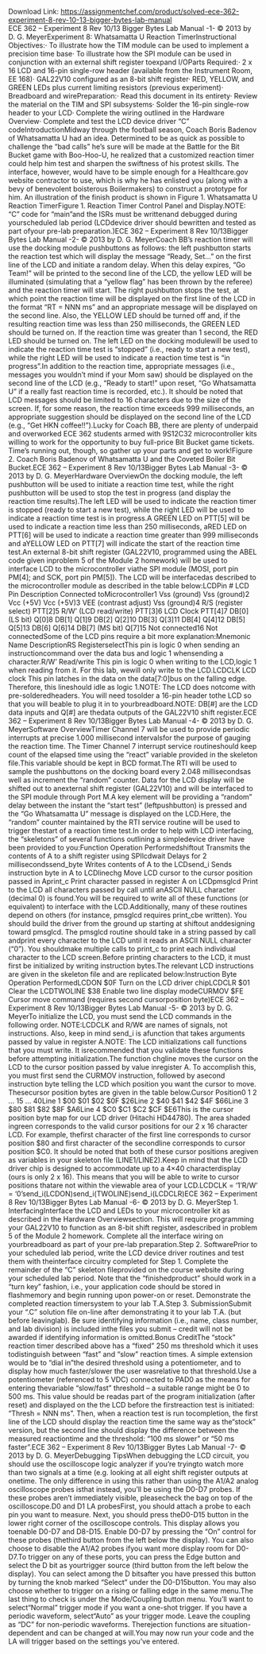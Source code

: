 Download Link: https://assignmentchef.com/product/solved-ece-362-experiment-8-rev-10-13-bigger-bytes-lab-manual
<br>
ECE 362 – Experiment 8 Rev 10/13 Bigger Bytes Lab Manual -1- © 2013 by D. G. MeyerExperiment 8: Whatsamatta U Reaction TimerInstructional Objectives:· To illustrate how the TIM module can be used to implement a precision time base· To illustrate how the SPI module can be used in conjunction with an external shift register toexpand I/OParts Required:· 2 x 16 LCD and 16-pin single-row header (available from the Instrument Room, EE 168)· GAL22V10 configured as an 8-bit shift register· RED, YELLOW, and GREEN LEDs plus current limiting resistors (previous experiment)· Breadboard and wirePreparation:· Read this document in its entirety· Review the material on the TIM and SPI subsystems· Solder the 16-pin single-row header to your LCD· Complete the wiring outlined in the Hardware Overview· Complete and test the LCD device driver “C” codeIntroductionMidway through the football season, Coach Boris Badenov of Whatsamatta U had an idea. Determined to be as quick as possible to challenge the “bad calls” he’s sure will be made at the Battle for the Bit Bucket game with Boo-Hoo-U, he realized that a customized reaction timer could help him test and sharpen the swiftness of his protest skills. The interface, however, would have to be simple enough for a Healthcare.gov website contractor to use, which is why he has enlisted you (along with a bevy of benevolent boisterous Boilermakers) to construct a prototype for him. An illustration of the finish product is shown in Figure 1. Whatsamatta U Reaction TimerFigure 1. Reaction Timer Control Panel and Display.NOTE: “C” code for “main”and the ISRs must be writtenand debugged during yourscheduled lab period (LCDdevice driver should bewritten and tested as part ofyour pre-lab preparation.)ECE 362 – Experiment 8 Rev 10/13Bigger Bytes Lab Manual -2- © 2013 by D. G. MeyerCoach BB’s reaction timer will use the docking module pushbuttons as follows: the left pushbutton starts the reaction test which will display the message “Ready, Set…” on the first line of the LCD and initiate a random delay. When this delay expires, “Go Team!” will be printed to the second line of the LCD, the yellow LED will be illuminated (simulating that a “yellow flag” has been thrown by the referee) and the reaction timer will start. The right pushbutton stops the test, at which point the reaction time will be displayed on the first line of the LCD in the format “RT = NNN ms” and an appropriate message will be displayed on the second line. Also, the YELLOW LED should be turned off and, if the resulting reaction time was less than 250 milliseconds, the GREEN LED should be turned on. If the reaction time was greater than 1 second, the RED LED should be turned on. The left LED on the docking modulewill be used to indicate the reaction time test is “stopped” (i.e., ready to start a new test), while the right LED will be used to indicate a reaction time test is “in progress”.In addition to the reaction time, appropriate messages (i.e., messages you wouldn’t mind if your Mom saw) should be displayed on the second line of the LCD (e.g., “Ready to start!” upon reset, “Go Whatsamatta U” if a really fast reaction time is recorded, etc.). It should be noted that LCD messages should be limited to 16 characters due to the size of the screen. If, for some reason, the reaction time exceeds 999 milliseconds, an appropriate suggestion should be displayed on the second line of the LCD (e.g., “Get HKN coffee!!”).Lucky for Coach BB, there are plenty of underpaid and overworked ECE 362 students armed with 9S12C32 microcontroller kits willing to work for the opportunity to buy full-price Bit Bucket game tickets. Time’s running out, though, so gather up your parts and get to work!Figure 2. Coach Boris Badenov of Whatsamatta U and the Coveted Boiler Bit Bucket.ECE 362 – Experiment 8 Rev 10/13Bigger Bytes Lab Manual -3- © 2013 by D. G. MeyerHardware OverviewOn the docking module, the left pushbutton will be used to initiate a reaction time test, while the right pushbutton will be used to stop the test in progress (and display the reaction time results).The left LED will be used to indicate the reaction timer is stopped (ready to start a new test), while the right LED will be used to indicate a reaction time test is in progress.A GREEN LED on PTT[5] will be used to indicate a reaction time less than 250 milliseconds, aRED LED on PTT[6] will be used to indicate a reaction time greater than 999 milliseconds and aYELLOW LED on PTT[7] will indicate the start of the reaction time test.An external 8-bit shift register (GAL22V10, programmed using the ABEL code given inproblem 5 of the Module 2 homework) will be used to interface LCD to the microcontroller viathe SPI module (MOSI, port pin PM[4]; and SCK, port pin PM[5]). The LCD will be interfacedas described to the microcontroller module as described in the table below:LCDPin # LCD Pin Description Connected toMicrocontroller1 Vss (ground) Vss (ground)2 Vcc (+5V) Vcc (+5V)3 VEE (contrast adjust) Vss (ground)4 R/S (register select) PTT[2]5 R/W’ (LCD read/write) PTT[3]6 LCD Clock PTT[4]7 DB[0] (LS bit) Q[0]8 DB[1] Q[1]9 DB[2] Q[2]10 DB[3] Q[3]11 DB[4] Q[4]12 DB[5] Q[5]13 DB[6] Q[6]14 DB[7] (MS bit) Q[7]15 Not connected16 Not connectedSome of the LCD pins require a bit more explanation:Mnemonic Name DescriptionRS RegisterselectThis pin is logic 0 when sending an instructioncommand over the data bus and logic 1 whensending a character.R/W’ Read/write This pin is logic 0 when writing to the LCD,logic 1 when reading from it. For this lab, wewill only write to the LCD.LCDCLK LCD clock This pin latches in the data on the data[7:0]bus on the falling edge. Therefore, this lineshould idle as logic 1.NOTE: The LCD does notcome with pre-solderedheaders. You will need tosolder a 16-pin header tothe LCD so that you will beable to plug it in to yourbreadboard.NOTE: DB[#] are the LCD data inputs and Q[#] are thedata outputs of the GAL22V10 shift register.ECE 362 – Experiment 8 Rev 10/13Bigger Bytes Lab Manual -4- © 2013 by D. G. MeyerSoftware OverviewTimer Channel 7 will be used to provide periodic interrupts at precise 1.000 millisecond intervalsfor the purpose of gauging the reaction time. The Timer Channel 7 interrupt service routineshould keep count of the elapsed time using the “react” variable provided in the skeleton file.This variable should be kept in BCD format.The RTI will be used to sample the pushbuttons on the docking board every 2.048 millisecondsas well as increment the “random” counter. Data for the LCD display will be shifted out to anexternal shift register (GAL22V10) and will be interfaced to the SPI module through Port M.A key element will be providing a “random” delay between the instant the “start test” (leftpushbutton) is pressed and the “Go Whatsamatta U” message is displayed on the LCD.Here, the “random” counter maintained by the RTI service routine will be used to trigger thestart of a reaction time test.In order to help with LCD interfacing, the “skeletons” of several functions outlining a simpledevice driver have been provided to you:Function Operation Performedshiftout Transmits the contents of A to a shift register using SPIlcdwait Delays for 2 millisecondssend_byte Writes contents of A to the LCDsend_i Sends instruction byte in A to LCDlinechg Move LCD cursor to the cursor position passed in Aprint_c Print character passed in register A on LCDpmsglcd Print to the LCD all characters passed by call until anASCII NULL character (decimal 0) is found.You will be required to write all of these functions (or equivalent) to interface with the LCD.Additionally, many of these routines depend on others (for instance, pmsglcd requires print_cbe written). You should build the driver from the ground up starting at shiftout anddesigning toward pmsglcd. The pmsglcd routine should take in a string passed by call andprint every character to the LCD until it reads an ASCII NULL character (“0”). You shouldmake multiple calls to print_c to print each individual character to the LCD screen.Before printing characters to the LCD, it must first be initialized by writing instruction bytes.The relevant LCD instructions are given in the skeleton file and are replicated below:Instruction Byte Operation PerformedLCDON $0F Turn on the LCD driver chipLCDCLR $01 Clear the LCDTWOLINE $38 Enable two line display modeCURMOV $FE Cursor move command (requires second cursorposition byte)ECE 362 – Experiment 8 Rev 10/13Bigger Bytes Lab Manual -5- © 2013 by D. G. MeyerTo initialize the LCD, you must send the LCD commands in the following order. NOTE:LCDCLK and R/W¢ are names of signals, not instructions. Also, keep in mind send_i is afunction that takes arguments passed by value in register A.NOTE: The LCD initializations call functions that you must write. It isrecommended that you validate these functions before attempting initialization.The function chgline moves the cursor on the LCD to the cursor position passed by value inregister A. To accomplish this, you must first send the CURMOV instruction, followed by asecond instruction byte telling the LCD which position you want the cursor to move. Thesecursor position bytes are given in the table below.Cursor Position0 1 2 … 15 … 40Line 1 $00 $01 $02 $0F $26Line 2 $40 $41 $42 $4F $66Line 3 $80 $81 $82 $8F $A6Line 4 $C0 $C1 $C2 $CF $E6This is the cursor position byte map for our LCD driver (Hitachi HD44780). The area shaded ingreen corresponds to the valid cursor positions for our 2 x 16 character LCD. For example, thefirst character of the first line corresponds to cursor position $80 and first character of the secondline corresponds to cursor position $C0. It should be noted that both of these cursor positions aregiven as variables in your skeleton file (LINE1/LINE2).Keep in mind that the LCD driver chip is designed to accommodate up to a 4×40 characterdisplay (ours is only 2 x 16). This means that you will be able to write to cursor positions thatare not within the viewable area of your LCD.LCDCLK = ‘1’R/W’ = ‘0’send_i(LCDON)send_i(TWOLINE)send_i(LCDCLR)ECE 362 – Experiment 8 Rev 10/13Bigger Bytes Lab Manual -6- © 2013 by D. G. MeyerStep 1. InterfacingInterface the LCD and LEDs to your microcontroller kit as described in the Hardware Overviewsection. This will require programming your GAL22V10 to function as an 8-bit shift register, asdescribed in problem 5 of the Module 2 homework. Complete all the interface wiring on yourbreadboard as part of your pre-lab preparation.Step 2. SoftwarePrior to your scheduled lab period, write the LCD device driver routines and test them with theinterface circuitry completed for Step 1. Complete the remainder of the “C” skeleton fileprovided on the course website during your scheduled lab period. Note that the “finishedproduct” should work in a “turn key” fashion, i.e., your application code should be stored in flashmemory and begin running upon power-on or reset. Demonstrate the completed reaction timersystem to your lab T.A.Step 3. SubmissionSubmit your “.C” solution file on-line after demonstrating it to your lab T.A. (but before leavinglab). Be sure identifying information (i.e., name, class number, and lab division) is included inthe files you submit – credit will not be awarded if identifying information is omitted.Bonus CreditThe “stock” reaction timer described above has a “fixed” 250 ms threshold which it uses todistinguish between “fast” and “slow” reaction times. A simple extension would be to “dial in”the desired threshold using a potentiometer, and to display how much faster/slower the user wasrelative to that threshold.Use a potentiometer (referenced to 5 VDC) connected to PAD0 as the means for entering thevariable “slow/fast” threshold – a suitable range might be 0 to 500 ms. This value should be readas part of the program initialization (after reset) and displayed on the the LCD before the firstreaction test is initiated: “Thresh = NNN ms”. Then, when a reaction test is run tocompletion, the first line of the LCD should display the reaction time the same way as the“stock” version, but the second line should display the difference between the measured reactiontime and the threshold: “100 ms slower” or “50 ms faster”.ECE 362 – Experiment 8 Rev 10/13Bigger Bytes Lab Manual -7- © 2013 by D. G. MeyerDebugging TipsWhen debugging the LCD circuit, you should use the oscilloscope logic analyzer if you’re tryingto watch more than two signals at a time (e.g. looking at all eight shift register outputs at onetime. The only difference in using this rather than using the A1/A2 analog oscilloscope probes isthat instead, you’ll be using the D0-D7 probes. If these probes aren’t immediately visible, pleasecheck the bag on top of the oscilloscope.D0 and D1 LA probesFirst, you should attach a probe to each pin you want to measure. Next, you should press theD0-D15 button in the lower right corner of the oscilloscope controls. This display allows you toenable D0-D7 and D8-D15. Enable D0-D7 by pressing the “On” control for these probes (thethird button from the left below the display). You can also choose to disable the A1/A2 probes ifyou want more display room for D0-D7.To trigger on any of these ports, you can press the Edge button and select the D bit as yourtrigger source (third button from the left below the display). You can select among the D bitsafter you have pressed this button by turning the knob marked “Select” under the D0-D15button. You may also choose whether to trigger on a rising or falling edge in the same menu.The last thing to check is under the Mode/Coupling button menu. You’ll want to select“Normal” trigger mode if you want a one-shot trigger. If you have a periodic waveform, select“Auto” as your trigger mode. Leave the coupling as “DC” for non-periodic waveforms. Therejection functions are situation-dependent and can be changed at will.You may now run your code and the LA will trigger based on the settings you’ve entered.